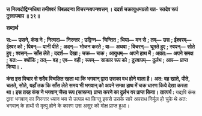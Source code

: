 **स नित्यदोद्विग्नधिया तमीश्वरं** **पिबन्नदन्वा विचरन्स्वपन्श्वसन् ।** **ददर्श चक्रायुधमग्रतो यत-** **स्तदेव रूपं दुरवापमाप ॥ ३९॥** 

**शब्दार्थ** 

**स:—** **उसने, कंस ने** **; नित्यदा—** **निरन्तर** **; उद्विग्न—** **चिन्तित** **; धिया—** **मन से** **; तम्—** **उस** **; ईश्वरम्—** **ईश्वर को** **; पिबन्—** **पानी पीते** **;** **अदन्—** **भोजन करते** **; वा—** **अथवा** **; विचरन्—** **घूमते हुए** **; स्वपन्—** **सोते हुए** **; श्वसन्—** **साँस लेते** **; ददर्श—** **देखा** **; चक्र—** **चक्र** **;** **आयुधम्—** **अपने हाथ में** **; अग्रत:—** **अपने समक्ष** **; यत:—** **क्योंकि** **; तत्—** **वह** **; एव—** **वही** **; रूपम्—** **साकार रूप को** **;** **दुरवापम्—** **दुर्लभ** **; आप—** **प्राप्त किया।** **.** 

**कंस इस विचार से सदैव विचलित रहता था कि भगवान् द्वारा उसका वध होने वाला है।** **अत: वह खाते, पीते, चलते, सोते, यहाँ तक कि साँस लेते समय भी भगवान् को अपने समक्ष** **हाथ में चक्र धारण किये देखा करता था। इस तरह कंस ने भगवान् जैसा रूप (सारूप्य) प्राप्त** **करने का दुर्लभ वर प्राप्त किया।** **तात्पर्य :** यद्यपि कंस द्वारा भगवान् का निरन्तर ध्यान भय से उत्पन्न था किन्तु इससे उसके सारे अपराध निर्मूल हो चुके थे अत: भगवान् के हाथों से मृत्यु होने के कारण उस असुर को मोक्ष प्राप्त हुआ।  